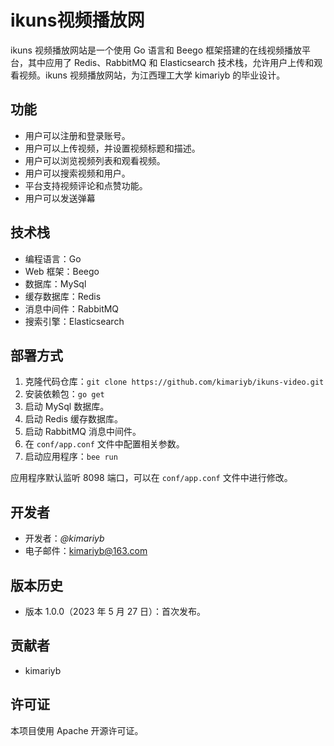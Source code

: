 # ikuns视频播放网

ikuns 视频播放网站是一个使用 Go 语言和 Beego 框架搭建的在线视频播放平台，其中应用了 Redis、RabbitMQ 和 Elasticsearch 技术栈，允许用户上传和观看视频。ikuns 视频播放网站，为江西理工大学 kimariyb 的毕业设计。

## 功能

- 用户可以注册和登录账号。
- 用户可以上传视频，并设置视频标题和描述。
- 用户可以浏览视频列表和观看视频。
- 用户可以搜索视频和用户。
- 平台支持视频评论和点赞功能。
- 用户可以发送弹幕

## 技术栈

- 编程语言：Go
- Web 框架：Beego
- 数据库：MySql
- 缓存数据库：Redis
- 消息中间件：RabbitMQ
- 搜索引擎：Elasticsearch

## 部署方式

1. 克隆代码仓库：`git clone https://github.com/kimariyb/ikuns-video.git`
2. 安装依赖包：`go get`
3. 启动 MySql 数据库。
4. 启动 Redis 缓存数据库。
5. 启动 RabbitMQ 消息中间件。
6. 在 `conf/app.conf` 文件中配置相关参数。
7. 启动应用程序：`bee run`

应用程序默认监听 8098 端口，可以在 `conf/app.conf` 文件中进行修改。

## 开发者

- 开发者：*@kimariyb*
- 电子邮件：kimariyb@163.com

## 版本历史

- 版本 1.0.0（2023 年 5 月 27 日）：首次发布。

## 贡献者

- kimariyb

## 许可证

本项目使用 Apache 开源许可证。